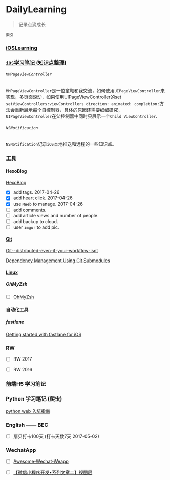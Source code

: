 # DailyLearning

>记录点滴成长

`索引`

### [iOSLearning](https://github.com/FrizzleFur/DailyLearning/blob/master/iOSLearning.md)

### [`iOS`学习笔记 (知识点整理)](https://github.com/FrizzleFur/DailyLearning/tree/master/iOSLearningDemo)

###### `MMPageViewController`
`MMPageViewController`是一位童鞋和我交流，如何使用`UIPageViewController`来实现，多页面滚动，如果使用UIPageViewController的set
`setViewControllers:viewControllers direction: animated: completion:`方法会重新展示每个自控制器，具体的原因还需要细细研究，`UIPageViewController`在父控制器中同时只展示一个`Child ViewController`.

###### `NSNotification`

`NSNotification`记录`iOS`本地推送和远程的一些知识点。

### 工具

#### HexoBlog

[HexoBlog](https://github.com/FrizzleFur/DailyLearning/blob/master/HexoBlog.md)

- [x] add tags.  2017-04-26
- [x] add heart click.  2017-04-26
- [x] use `MWeb` to manage.  2017-04-26
- [ ] add comments.  
- [ ] add article views and number of people.  
- [ ] add backup to cloud.
- [ ] user `imgur` to add pic.

#### [Git](https://github.com/FrizzleFur/DailyLearning/blob/master/GitLearning.md)
[Git--distributed-even-if-your-workflow-isnt](https://git-scm.com/book/zh/v2)

[Dependency Management Using Git Submodules](https://www.raywenderlich.com/155150/dependency-management-using-git-submodules)
#### [Linux](https://github.com/FrizzleFur/DailyLearning/blob/master/LinuxLearning.md)
##### OhMyZsh
- [ ] [OhMyZsh](http://ohmyz.sh/) 

#### 自动化工具

##### fastlane
[Getting started with fastlane for iOS](https://docs.fastlane.tools/getting-started/ios/setup/)

### RW

- [ ] RW 2017
- [ ] RW 2016


### 前端H5 学习笔记

### Python 学习笔记 (爬虫)
[python web 入坑指南](http://python-web-guide.readthedocs.io/zh/latest/)


### English —— BEC

- [ ] 扇贝打卡100天 (打卡天数7天 2017-05-02)


### WechatApp

- [ ] [Awesome-Wechat-Weapp](https://github.com/justjavac/awesome-wechat-weapp)
- [ ] [【微信小程序开发•系列文章二】视图层](http://www.jsongo.com/post/js/2016/weapp-2/)


